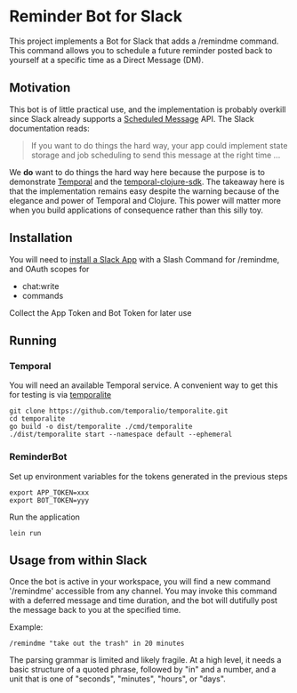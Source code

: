 # Reminder Bot for Slack

This project implements a Bot for Slack that adds a /remindme command.  This command allows you to schedule a future reminder posted back to yourself at a specific time as a Direct Message (DM).

## Motivation

This bot is of little practical use, and the implementation is probably overkill since Slack already supports a [Scheduled Message](https://api.slack.com/messaging/scheduling) API.  The Slack documentation reads:

> If you want to do things the hard way, your app could implement state storage and job scheduling to send this message at the right time ...

We **do** want to do things the hard way here because the purpose is to demonstrate [Temporal](https://temporal.io/) and the [temporal-clojure-sdk](https://github.com/manetu/temporal-clojure-sdk).  The takeaway here is that the implementation remains easy despite the warning because of the elegance and power of Temporal and Clojure.  This power will matter more when you build applications of consequence rather than this silly toy.

## Installation

You will need to [install a Slack App](https://api.slack.com/authentication/basics) with a Slash Command for /remindme, and OAuth scopes for

- chat:write
- commands

Collect the App Token and Bot Token for later use

## Running

### Temporal

You will need an available Temporal service.  A convenient way to get this for testing is via [temporalite](https://github.com/temporalio/temporalite)

```shell
git clone https://github.com/temporalio/temporalite.git
cd temporalite
go build -o dist/temporalite ./cmd/temporalite
./dist/temporalite start --namespace default --ephemeral
```

### ReminderBot

Set up environment variables for the tokens generated in the previous steps

```shell
export APP_TOKEN=xxx
export BOT_TOKEN=yyy
```

Run the application

```shell
lein run
```

## Usage from within Slack

Once the bot is active in your workspace, you will find a new command '/remindme' accessible from any channel.  You may invoke this command with a deferred message and time duration, and the bot will dutifully post the message back to you at the specified time.

Example:

```shell
/remindme "take out the trash" in 20 minutes
```

The parsing grammar is limited and likely fragile.  At a high level, it needs a basic structure of a quoted phrase, followed by "in" and a number, and a unit that is one of "seconds", "minutes", "hours", or "days".
